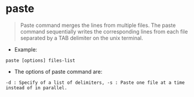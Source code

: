 # paste

> Paste command merges the lines from multiple files.
> The paste command sequentially writes the corresponding lines from each file separated by a TAB delimiter on the unix terminal.

- Example:

`paste [options] files-list`

- The options of paste command are:

`-d : Specify of a list of delimiters, -s : Paste one file at a time instead of in parallel.`
